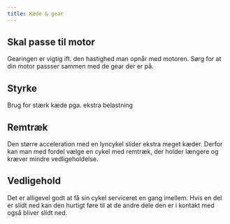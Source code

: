 ```yaml
---
title: Kæde & gear
---
```


## Skal passe til motor
Gearingen er vigtig ift. den hastighed man opnår med motoren. Sørg for at din motor passser sammen med de gear der er på.

## Styrke
Brug for stærk kæde pga. ekstra belastning

## Remtræk
Den større acceleration med en lyncykel slider ekstra meget kæder. Derfor kan man med fordel vælge en cykel med remtræk, der holder længere og kræver mindre vedligeholdelse.

## Vedligehold
Det er alligevel godt at få sin cykel serviceret en gang imellem. Hvis en del er slidt ned kan den hurtigt føre til at de andre dele den er i kontakt med også bliver slidt ned.